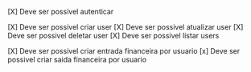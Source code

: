 <!--  REQUISITOS FUNCIONAIS -->
[X] Deve ser possivel autenticar

[X] Deve ser possivel criar user
[X] Deve ser possivel atualizar user
[X] Deve ser possivel deletar user
[X] Deve ser possivel listar users

[X] Deve ser possivel criar entrada financeira por usuario
[x] Deve ser possivel criar saida financeira por usuario
